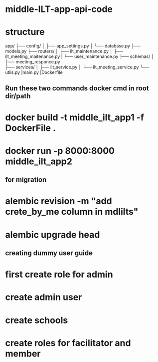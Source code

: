 # middle-ILT-app-api-code

# structure
app/
├── config/
│   ├── app_settings.py
│   └── database.py
├── models.py
├── routers/
│   ├── ilt_maintenance.py
│   ├── ilt_meeting_maitenance.py
|   └── user_maintenance.py
├── schemas/
│   ├── meeting_responce.py  
├── services/
│   ├── ilt_service.py
│   └── ilt_meeting_service.py
└── utils.py
|main.py
|Dockerfile


## Run these two commands docker cmd in root dir/path
# docker build -t middle_ilt_app1 -f DockerFile .
# docker run -p 8000:8000  middle_ilt_app2

## for migration
# alembic revision -m "add crete_by_me column in mdlilts"
# alembic upgrade head

## creating dummy user guide
# first create role for admin
# create admin user
# create schools
# create roles for facilitator and member
